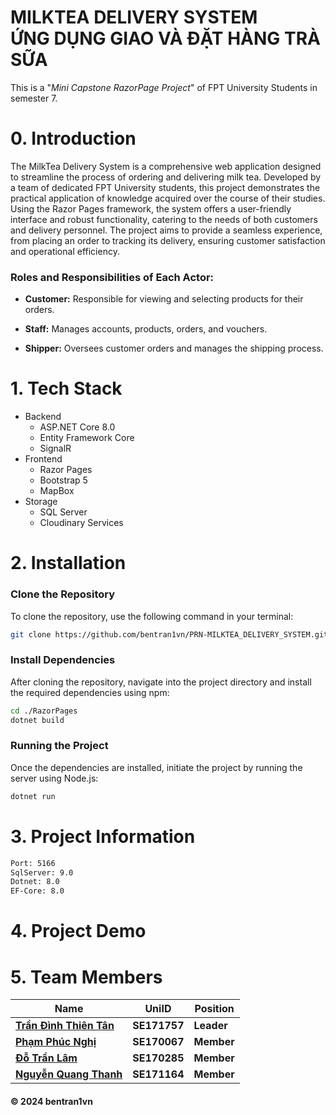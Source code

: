 <h1> MILKTEA DELIVERY SYSTEM<br> ỨNG DỤNG GIAO VÀ ĐẶT HÀNG TRÀ SỮA </h1>
This is a "<i>Mini Capstone RazorPage Project</i>" of FPT University Students in semester 7.<br>

# 0. Introduction
The MilkTea Delivery System is a comprehensive web application designed to streamline the process of ordering and delivering milk tea. Developed by a team of dedicated FPT University students, this project demonstrates the practical application of knowledge acquired over the course of their studies. Using the Razor Pages framework, the system offers a user-friendly interface and robust functionality, catering to the needs of both customers and delivery personnel. The project aims to provide a seamless experience, from placing an order to tracking its delivery, ensuring customer satisfaction and operational efficiency.

### Roles and Responsibilities of Each Actor:

- **Customer:** Responsible for viewing and selecting products for their orders.

- **Staff:** Manages accounts, products, orders, and vouchers.

- **Shipper:** Oversees customer orders and manages the shipping process.

# 1. Tech Stack
- Backend
  - ASP.NET Core 8.0
  - Entity Framework Core
  - SignalR
- Frontend
  - Razor Pages
  - Bootstrap 5
  - MapBox
- Storage
  - SQL Server
  - Cloudinary Services

# 2. Installation
### Clone the Repository

To clone the repository, use the following command in your terminal:

```bash
git clone https://github.com/bentran1vn/PRN-MILKTEA_DELIVERY_SYSTEM.git
```
### Install Dependencies

After cloning the repository, navigate into the project directory and install the required dependencies using npm:

```bash
cd ./RazorPages
dotnet build
```
### Running the Project

Once the dependencies are installed, initiate the project by running the server using Node.js:

```bash
dotnet run
```
# 3. Project Information

```sh
Port: 5166
SqlServer: 9.0
Dotnet: 8.0
EF-Core: 8.0
```
# 4. Project Demo

# 5. Team Members

| Name                    	| UniID      	| Position                      	|
|-------------------------	|------------	|-------------------------------	|
| [**Trần Đình Thiên Tân**](https://github.com/bentran1vn) 	| **SE171757** 	| **Leader** 	|
| [**Phạm Phúc Nghị**](https://github.com/jeffySE29) | **SE170067** 	| **Member**                    	|
| [**Đỗ Trần Lâm**](https://github.com/khoahocmai)  	| **SE170285** 	| **Member**                    	|
| [**Nguyễn Quang Thanh**](https://github.com/kle1603)        	| **SE171164** 	| **Member**           	|

#### © 2024 bentran1vn
